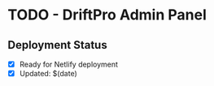 # TODO - DriftPro Admin Panel

## Deployment Status
- [x] Ready for Netlify deployment
- [x] Updated: $(date) 